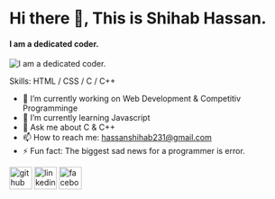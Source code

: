 # Hi there 👋, This is Shihab Hassan.
#### I am a dedicated coder.
![I am a dedicated coder.](https://img.freepik.com/premium-vector/young-programmer-code-client-projects-developer-writing-program-code-flat-vector_530733-1137.jpg?size=626&ext=jpg)


Skills: HTML / CSS / C / C++

- 🔭 I’m currently working on Web Development & Competitiv Programminge  
- 🌱 I’m currently learning Javascript 
- 💬 Ask me about C & C++ 
- 📫 How to reach me: hassanshihab231@gmail.com 
- ⚡ Fun fact: The biggest sad news for a programmer is error. 


[<img src='https://cdn.jsdelivr.net/npm/simple-icons@3.0.1/icons/github.svg' alt='github' height='40'>](https://github.com/shihabhassannaim)  [<img src='https://cdn.jsdelivr.net/npm/simple-icons@3.0.1/icons/linkedin.svg' alt='linkedin' height='40'>](https://www.linkedin.com/in/md-shihab-hassan-naim-014811254/)  [<img src='https://cdn.jsdelivr.net/npm/simple-icons@3.0.1/icons/facebook.svg' alt='facebook' height='40'>](https://www.facebook.com/sihab.hasan.39)  





